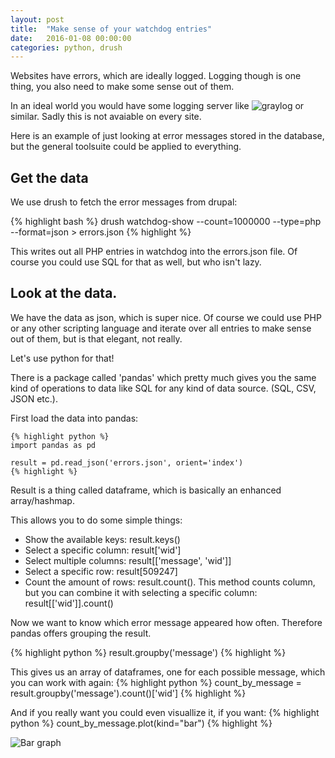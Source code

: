 ```yaml
---
layout: post
title:  "Make sense of your watchdog entries"
date:   2016-01-08 00:00:00
categories: python, drush
---
```

Websites have errors, which are ideally logged.
Logging though is one thing, you also need to make some sense out of them.

In an ideal world you would have some logging server like ![graylog](https://www.graylog.org/) or similar.
Sadly this is not avaiable on every site.

Here is an example of just looking at error messages stored in the database, but the general toolsuite could be applied to everything.

## Get the data

We use drush to fetch the error messages from drupal:

{% highlight bash %}
drush watchdog-show --count=1000000 --type=php --format=json > errors.json
{% highlight %}

This writes out all PHP entries in watchdog into the errors.json file. Of course you could use SQL for that as well,
but who isn't lazy.

## Look at the data.

We have the data as json, which is super nice. Of course we could use PHP or any other scripting language
and iterate over all entries to make sense out of them, but is that elegant, not really.

Let's use python for that!

There is a package called 'pandas' which pretty much gives you the same kind of operations to data like SQL for
any kind of data source. (SQL, CSV, JSON etc.).

First load the data into pandas:

```
{% highlight python %}
import pandas as pd

result = pd.read_json('errors.json', orient='index')
{% highlight %}
```

Result is a thing called dataframe, which is basically an enhanced array/hashmap.

This allows you to do some simple things:

* Show the available keys: result.keys()
* Select a specific column: result['wid']
* Select multiple columns: result[['message', 'wid']]
* Select a specific row: result[509247]
* Count the amount of rows: result.count(). This method counts column, but you can combine it with selecting a specific column: result[['wid']].count()

Now we want to know which error message appeared how often. Therefore pandas
offers grouping the result.

{% highlight python %}
result.groupby('message')
{% highlight %}

This gives us an array of dataframes, one for each possible message, which you can work with again:
{% highlight python %}
count_by_message = result.groupby('message').count()['wid']
{% highlight %}

And if you really want you could even visuallize it, if you want:
{% highlight python %}
count_by_message.plot(kind="bar")
{% highlight %}

![Bar graph](images/watchdog-plot.png)


